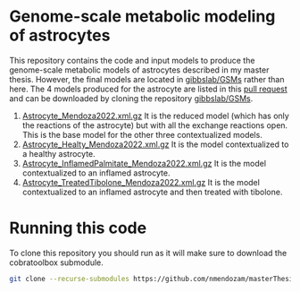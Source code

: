 # Genome-scale metabolic modeling of astrocytes

This repository contains the code and input models to produce the genome-scale metabolic models of astrocytes described in my master thesis. However, the final models are located in [gibbslab/GSMs](https://github.com/gibbslab/GSMs) rather than here. The 4 models produced for the astrocyte are listed in this [pull request](https://github.com/gibbslab/GSMs/pull/1/files) and can be downloaded by cloning the repository [gibbslab/GSMs](https://github.com/gibbslab/GSMs).

1.  [Astrocyte_Mendoza2022.xml.gz](https://github.com/gibbslab/GSMs/blob/master/Astrocyte_Mendoza2022.xml.gz "Astrocyte_Mendoza2022.xml.gz") It is the reduced model (which has only the reactions of the astrocyte) but with all the exchange reactions open. This is the base model for the other three contextualized models.
2. [Astrocyte_Healty_Mendoza2022.xml.gz](https://github.com/gibbslab/GSMs/blob/master/Astrocyte_Healty_Mendoza2022.xml.gz "Astrocyte_Healty_Mendoza2022.xml.gz") It is the model contextualized to a healthy astrocyte.
3. [Astrocyte_InflamedPalmitate_Mendoza2022.xml.gz](https://github.com/gibbslab/GSMs/blob/master/Astrocyte_InflamedPalmitate_Mendoza2022.xml.gz "Astrocyte_InflamedPalmitate_Mendoza2022.xml.gz") It is the model contextualized to an inflamed astrocyte.
4. [Astrocyte_TreatedTibolone_Mendoza2022.xml.gz](https://github.com/gibbslab/GSMs/blob/master/Astrocyte_TreatedTibolone_Mendoza2022.xml.gz "Astrocyte_TreatedTibolone_Mendoza2022.xml.gz") It is the model contextualized to an inflamed astrocyte and then treated with tibolone.

# Running this code
To clone this repository you should run as it will make sure to download the cobratoolbox submodule.
```bash
git clone --recurse-submodules https://github.com/nmendozam/masterThesis.git
```


